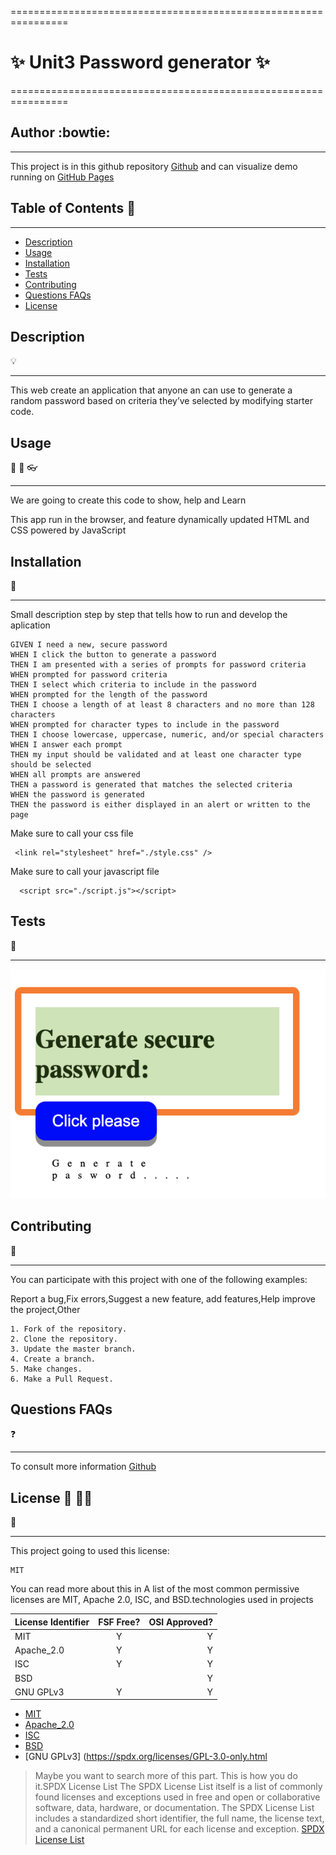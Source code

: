 ================================================================
# :sparkles:  Unit3 Password generator   :sparkles:
================================================================
## Author :bowtie:
***


This project is in this github repository [Github](https://github.com/rakeru2006/HW3)
and can visualize demo running on  [GitHub Pages](https://rakeru2006.github.io/HW3/)


## Table of Contents :pushpin:
***
  - [Description](#Description)
  - [Usage](#Usage)
  - [Installation](#Installation)
  - [Tests](#Tests)
  - [Contributing](#Contributing)
  - [Questions FAQs](#Questions-faqs)
  - [License](#License)


## Description
:bulb:
  ***
  This web create an application that anyone an  can use to generate a random password 
  based on criteria they’ve selected by modifying starter code. 
 



## Usage
:speech_balloon:  :hammer: :eyeglasses:
  ***
We are going to create this code to show, help and Learn


This app run in the browser, and feature dynamically updated HTML and CSS powered by JavaScript

## Installation
:feet:
***

Small description step by step that tells how to run and develop the aplication

```
GIVEN I need a new, secure password
WHEN I click the button to generate a password
THEN I am presented with a series of prompts for password criteria
WHEN prompted for password criteria
THEN I select which criteria to include in the password
WHEN prompted for the length of the password
THEN I choose a length of at least 8 characters and no more than 128 characters
WHEN prompted for character types to include in the password
THEN I choose lowercase, uppercase, numeric, and/or special characters
WHEN I answer each prompt
THEN my input should be validated and at least one character type should be selected
WHEN all prompts are answered
THEN a password is generated that matches the selected criteria
WHEN the password is generated
THEN the password is either displayed in an alert or written to the page
```

Make sure to call your css file 

```
 <link rel="stylesheet" href="./style.css" />

```
Make sure to call your javascript file 

```
  <script src="./script.js"></script>

```
## Tests
:eyes:
***




![demo](https://github.com/rakeru2006/HW3/blob/master/pw.png?raw=true)



## Contributing
:man_with_gua_pi_mao:
***
You can participate with this project with one of the following examples:
 
 Report a bug,Fix errors,Suggest a new feature, add features,Help improve the project,Other

 
```
1. Fork of the repository.
2. Clone the repository.
3. Update the master branch.
4. Create a branch.
5. Make changes.
6. Make a Pull Request.

```

## Questions FAQs
:question:
***

To consult more information [Github](http://github.com)

## License :cop: :guardsman:
:key:
  ***
  This project going to used this license:
  ~~~
  MIT
  ~~~

  You can read more about this in
  A list of the most common permissive licenses are MIT, Apache 2.0, ISC, and BSD.technologies used in projects

  | License Identifier| FSF Free? | OSI Approved? |
  |:--------------|:-------------:|--------------:|
  | MIT| Y | Y|
  | Apache_2.0 | Y | Y|
  | ISC | Y | Y |
  | BSD |  | Y |
  | GNU GPLv3 | Y | Y |


  * [MIT](https://spdx.org/licenses/MIT.html)
  * [Apache_2.0 ](https://spdx.org/licenses/Apache-2.0.html)
  * [ISC](https://spdx.org/licenses/ISC.html)
  * [BSD](https://spdx.org/licenses/BSD-1-Clause.html)
  * [GNU GPLv3] (https://spdx.org/licenses/GPL-3.0-only.html

  > Maybe you want to search more of this part.
  > This is how you do it.SPDX License List
  > The SPDX License List itself is a list of commonly found licenses and
  > exceptions used in free and open or collaborative software, data, hardware,
  > or documentation. The SPDX License List includes a standardized short identifier,
  > the full name, the license text, and a canonical
  > permanent URL for each license and exception.
  > [SPDX License List](https://spdx.org/licenses/)

